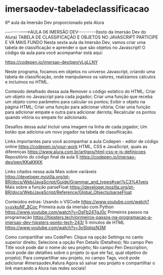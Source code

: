# imersaodev-tabeladeclassificacao
6º aula da Imersão Dev proporcionado pela Alura


---------->AULA 06 IMERSÃO DEV---------(texto da Imersão Dev do Alura) 
TABELA DE CLASSIFICAÇÃO E OBJETOS NO JAVASCRIPT
PARTICIPE E VÁ MAIS FUNDO
Nesta sexta aula da Imersão Dev, vamos criar uma tabela de classificação e aprender o que são objetos no Javascript! O código da aula para você acompanhar está aqui:

https://codepen.io/imersao-dev/pen/yLgLLNY

Neste programa, focamos em objetos no universo Javascript, criando uma tabela de classificação, onde manipulamos os valores, realizamos cálculos e incluímos no HTML.

Conteúdo detalhado dessa aula
Remover o código estático do HTML;
Criar um objeto no Javascript para cada jogador;
Criar uma função que receba um objeto como parâmetro para calcular os pontos;
Exibir o objeto na página HTML;
Criar uma função para adicionar vitória;
Criar uma função para adicionar empate e outra para adicionar derrota;
Recalcular os pontos quando vitória ou empate for adicionado.


Desafios dessa aula!
Incluir uma imagem na linha de cada jogador;
Um botão que adiciona um novo jogador na tabela de classificação.


Links importantes para você acompanhar a aula
Codepen - editor de código online https://codepen.io/your-work
HTML, CSS e JavaScript, quais as diferenças https://www.alura.com.br/artigos/html-css-e-js-definicoes
Repositório do código final da aula 5 https://codepen.io/imersao-dev/pen/KKaKKKK


Links citados nessa aula
Mais sobre variáveis https://developer.mozilla.org/pt-BR/docs/Web/JavaScript/Guide/Grammar_and_types#vari%C3%A1veis
Mais sobre a função parseFloat https://developer.mozilla.org/pt-BR/docs/Web/JavaScript/Reference/Global_Objects/parseFloat


Conteúdos extras:
Usando o VSCode https://www.youtube.com/watch?v=xvkuNF_8Coc
Primeira aula da imersão com Python https://www.youtube.com/watch?v=DsFb24TgJ0c
Primeiros passos na programação https://hipsters.tech/primeiros-passos-na-programacao-a-imersao-dev-hipsters-ponto-tech-243/
5 minutos de HTML https://www.youtube.com/watch?v=3oSIqIqzN3M


Como compartilhar seu CodePen:
Clique na opção Settings no canto superior direito;
Selecione a opção Pen Details (Detalhes);
No campo Pen Title você pode dar o nome do seu projeto;
No campo Pen Description, você pode dar detalhes sobre o projeto (o que ele faz, qual objetivo do projeto);
Para compartilhar seu projeto, no campo Tags, você pode adicionar #imersaodev,#alura
Agora só salvar seu projeto e compartilhar o link marcando a Alura nas redes sociais!

